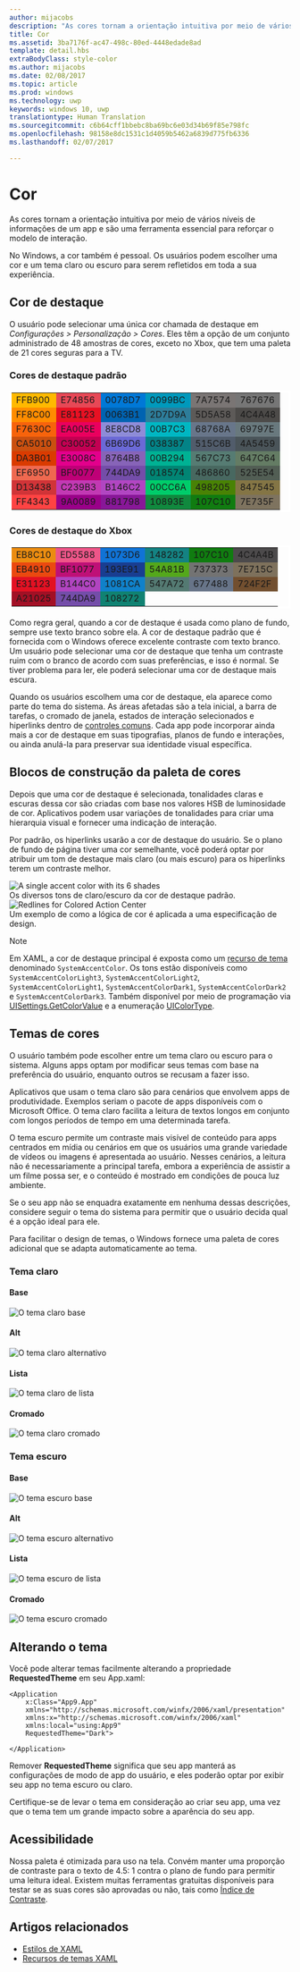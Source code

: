 ```yaml
---
author: mijacobs
description: "As cores tornam a orientação intuitiva por meio de vários níveis de informações de um app e são uma ferramenta essencial para reforçar o modelo de interação."
title: Cor
ms.assetid: 3ba7176f-ac47-498c-80ed-4448edade8ad
template: detail.hbs
extraBodyClass: style-color
ms.author: mijacobs
ms.date: 02/08/2017
ms.topic: article
ms.prod: windows
ms.technology: uwp
keywords: windows 10, uwp
translationtype: Human Translation
ms.sourcegitcommit: c6b64cff1bbebc8ba69bc6e03d34b69f85e798fc
ms.openlocfilehash: 98158e8dc1531c1d4059b5462a6839d775fb6336
ms.lasthandoff: 02/07/2017

---
```


# <a name="color"></a>Cor

<link rel="stylesheet" href="https://az835927.vo.msecnd.net/sites/uwp/Resources/css/custom.css">

As cores tornam a orientação intuitiva por meio de vários níveis de informações de um app e são uma ferramenta essencial para reforçar o modelo de interação.

No Windows, a cor também é pessoal. Os usuários podem escolher uma cor e um tema claro ou escuro para serem refletidos em toda a sua experiência.

## <a name="accent-color"></a>Cor de destaque

O usuário pode selecionar uma única cor chamada de destaque em *Configurações > Personalização > Cores*. Eles têm a opção de um conjunto administrado de 48 amostras de cores, exceto no Xbox, que tem uma paleta de 21 cores seguras para a TV.

### <a name="default-accent-colors"></a>Cores de destaque padrão
<table class="uwpd-color-table" style="border: solid 4px white;">
        <tr >
            <td class="uwpd-color-table" style="background-color: #FFB900">FFB900</td>
            <td class="uwpd-color-table" style=" background-color: #E74856">E74856</td>
            <td class="uwpd-color-table" style=" background-color: #0078D7">0078D7</td>
            <td class="uwpd-color-table" style=" background-color: #0099BC">0099BC</td>
            <td class="uwpd-color-table" style=" background-color: #7A7574">7A7574</td>
            <td class="uwpd-color-table" style=" background-color: #767676">767676</td>
        </tr>
        <tr >
            <td class="uwpd-color-table" style=" background-color: #FF8C00">FF8C00</td>
            <td class="uwpd-color-table" style=" background-color: #E81123">E81123</td>
            <td class="uwpd-color-table" style=" background-color: #0063B1">0063B1</td>
            <td class="uwpd-color-table" style=" background-color: #2D7D9A">2D7D9A</td>
            <td class="uwpd-color-table" style=" background-color: #5D5A58">5D5A58</td>
            <td class="uwpd-color-table" style=" background-color: #4C4A48" >4C4A48</td>
        </tr>
        <tr >
            <td class="uwpd-color-table" style=" background-color: #F7630C" >F7630C</td>
            <td class="uwpd-color-table" style=" background-color: #EA005E" >EA005E</td>
            <td class="uwpd-color-table" style=" background-color: #8E8CD8" >8E8CD8</td>
            <td class="uwpd-color-table" style=" background-color: #00B7C3" >00B7C3</td>
            <td class="uwpd-color-table" style=" background-color: #68768A" >68768A</td>
            <td class="uwpd-color-table" style=" background-color: #69797E" >69797E</td>
        </tr>
        <tr >
            <td class="uwpd-color-table" style=" background-color: #CA5010" >CA5010</td>
            <td class="uwpd-color-table" style=" background-color: #C30052" >C30052</td>
            <td class="uwpd-color-table" style=" background-color: #6B69D6" >6B69D6</td>
            <td class="uwpd-color-table" style=" background-color: #038387" >038387</td>
            <td class="uwpd-color-table" style=" background-color: #515C6B" >515C6B</td>
            <td class="uwpd-color-table" style=" background-color: #4A5459" >4A5459</td>
        </tr>
        <tr >
            <td class="uwpd-color-table" style=" background-color: #DA3B01" >DA3B01</td>
            <td class="uwpd-color-table" style=" background-color: #E3008C" >E3008C</td>
            <td class="uwpd-color-table" style=" background-color: #8764B8" >8764B8</td>
            <td class="uwpd-color-table" style=" background-color: #00B294" >00B294</td>
            <td class="uwpd-color-table" style=" background-color: #567C73" >567C73</td>
            <td class="uwpd-color-table" style=" background-color: #647C64" >647C64</td>
        </tr>
        <tr >
            <td class="uwpd-color-table" style=" background-color: #EF6950" >EF6950</td>
            <td class="uwpd-color-table" style=" background-color: #BF0077" >BF0077</td>
            <td class="uwpd-color-table" style=" background-color: #744DA9" >744DA9</td>
            <td class="uwpd-color-table" style=" background-color: #018574" >018574</td>
            <td class="uwpd-color-table" style=" background-color: #486860" >486860</td>
            <td class="uwpd-color-table" style=" background-color: #525E54" >525E54</td>
        </tr>
        <tr >
            <td class="uwpd-color-table" style=" background-color: #D13438" >D13438</td>
            <td class="uwpd-color-table" style=" background-color: #C239B3" >C239B3</td>
            <td class="uwpd-color-table" style=" background-color: #B146C2" >B146C2</td>
            <td class="uwpd-color-table" style=" background-color: #00CC6A" >00CC6A</td>
            <td class="uwpd-color-table" style=" background-color: #498205" >498205</td>
            <td class="uwpd-color-table" style=" background-color: #847545" >847545</td>
        </tr>
        <tr >
            <td class="uwpd-color-table" style=" background-color: #FF4343" >FF4343</td>
            <td class="uwpd-color-table" style=" background-color: #9A0089" >9A0089</td>
            <td class="uwpd-color-table" style=" background-color: #881798" >881798</td>
            <td class="uwpd-color-table" style=" background-color: #10893E" >10893E</td>
            <td class="uwpd-color-table" style=" background-color: #107C10" >107C10</td>
            <td class="uwpd-color-table" style=" background-color: #7E735F" >7E735F</td>
        </tr>

</table>

### <a name="xbox-accent-colors"></a>Cores de destaque do Xbox
  <table class="uwpd-color-table" style="border: solid 4px white;">
      <tr >
          <td class="uwpd-color-table" style="background-color: #EB8C10" >EB8C10</td>
          <td class="uwpd-color-table" style="background-color: #ED5588" >ED5588</td>
          <td class="uwpd-color-table" style="background-color: #1073D6" >1073D6</td>
          <td class="uwpd-color-table" style="background-color: #148282" >148282</td>
          <td class="uwpd-color-table" style="background-color: #107C10" >107C10</td>
          <td class="uwpd-color-table" style="background-color: #4C4A4B" >4C4A4B</td>
      </tr>
      <tr >
          <td class="uwpd-color-table" style="background-color: #EB4910" >EB4910</td>
          <td class="uwpd-color-table" style="background-color: #BF1077" >BF1077</td>
          <td class="uwpd-color-table" style="background-color: #193E91" >193E91</td>
          <td class="uwpd-color-table" style="background-color: #54A81B" >54A81B</td>
          <td class="uwpd-color-table" style="background-color: #737373" >737373</td>
          <td class="uwpd-color-table" style="background-color: #7E715C" >7E715C</td>
      </tr>
      <tr >
          <td class="uwpd-color-table" style="background-color: #E31123" >E31123</td>
          <td class="uwpd-color-table" style="background-color: #B144C0" >B144C0</td>
          <td class="uwpd-color-table" style="background-color: #1081CA" >1081CA</td>
          <td class="uwpd-color-table" style="background-color: #547A72" >547A72</td>
          <td class="uwpd-color-table" style="background-color: #677488" >677488</td>
          <td class="uwpd-color-table" style="background-color: #724F2F" >724F2F</td>
      </tr>
      <tr >
          <td class="uwpd-color-table" style="background-color: #A21025" >A21025</td>
          <td class="uwpd-color-table" style="background-color: #744DA9" >744DA9</td>
          <td class="uwpd-color-table" style="background-color: #108272" >108272</td>
          <td class="uwpd-color-table"></td>
          <td class="uwpd-color-table"></td>
          <td class="uwpd-color-table"></td>
      </tr>
  </table>


<div class="microsoft-internal-note">
Como regra geral, quando a cor de destaque é usada como plano de fundo, sempre use texto branco sobre ela. A cor de destaque padrão que é fornecida com o Windows oferece excelente contraste com texto branco. Um usuário pode selecionar uma cor de destaque que tenha um contraste ruim com o branco de acordo com suas preferências, e isso é normal. Se tiver problema para ler, ele poderá selecionar uma cor de destaque mais escura.
</div>


Quando os usuários escolhem uma cor de destaque, ela aparece como parte do tema do sistema. As áreas afetadas são a tela inicial, a barra de tarefas, o cromado de janela, estados de interação selecionados e hiperlinks dentro de [controles comuns](../controls-and-patterns/index.md). Cada app pode incorporar ainda mais a cor de destaque em suas tipografias, planos de fundo e interações, ou ainda anulá-la para preservar sua identidade visual específica.

## <a name="color-palette-building-blocks"></a>Blocos de construção da paleta de cores

Depois que uma cor de destaque é selecionada, tonalidades claras e escuras dessa cor são criadas com base nos valores HSB de luminosidade de cor. Aplicativos podem usar variações de tonalidades para criar uma hierarquia visual e fornecer uma indicação de interação.

Por padrão, os hiperlinks usarão a cor de destaque do usuário. Se o plano de fundo de página tiver uma cor semelhante, você poderá optar por atribuir um tom de destaque mais claro (ou mais escuro) para os hiperlinks terem um contraste melhor.


<div class="uwpd-image-with-caption">
    <img src="images/shades.png" alt="A single accent color with its 6 shades" />
    <div>Os diversos tons de claro/escuro da cor de destaque padrão.</div>
</div>

<div class="uwpd-image-with-caption">
    <img src="images/action_center_redline_zoom.png" alt="Redlines for Colored Action Center" />
    <div>Um exemplo de como a lógica de cor é aplicada a uma especificação de design.</div>
</div>

>[!NOTE]
>Em XAML, a cor de destaque principal é exposta como um [recurso de tema](https://msdn.microsoft.com/library/windows/apps/Mt187274.aspx) denominado `SystemAccentColor`. Os tons estão disponíveis como `SystemAccentColorLight3`, `SystemAccentColorLight2`, `SystemAccentColorLight1`, `SystemAccentColorDark1`, `SystemAccentColorDark2` e `SystemAccentColorDark3`. Também disponível por meio de programação via [UISettings.GetColorValue](https://msdn.microsoft.com/library/windows/apps/windows.ui.viewmanagement.uisettings.getcolorvalue.aspx) e a enumeração [UIColorType](https://msdn.microsoft.com/library/windows/apps/windows.ui.viewmanagement.uicolortype.aspx).


## <a name="color-theming"></a>Temas de cores

O usuário também pode escolher entre um tema claro ou escuro para o sistema. Alguns apps optam por modificar seus temas com base na preferência do usuário, enquanto outros se recusam a fazer isso.

Aplicativos que usam o tema claro são para cenários que envolvem apps de produtividade. Exemplos seriam o pacote de apps disponíveis com o Microsoft Office. O tema claro facilita a leitura de textos longos em conjunto com longos períodos de tempo em uma determinada tarefa.

O tema escuro permite um contraste mais visível de conteúdo para apps centrados em mídia ou cenários em que os usuários uma grande variedade de vídeos ou imagens é apresentada ao usuário. Nesses cenários, a leitura não é necessariamente a principal tarefa, embora a experiência de assistir a um filme possa ser, e o conteúdo é mostrado em condições de pouca luz ambiente.

Se o seu app não se enquadra exatamente em nenhuma dessas descrições, considere seguir o tema do sistema para permitir que o usuário decida qual é a opção ideal para ele.

Para facilitar o design de temas, o Windows fornece uma paleta de cores adicional que se adapta automaticamente ao tema.

### <a name="light-theme"></a>Tema claro
#### <a name="base"></a>Base
![O tema claro base](images/themes-light-base.png)
#### <a name="alt"></a>Alt
![O tema claro alternativo](images/themes-light-alt.png)
#### <a name="list"></a>Lista
![O tema claro de lista](images/themes-light-list.png)
#### <a name="chrome"></a>Cromado
![O tema claro cromado](images/themes-light-chrome.png)
### <a name="dark-theme"></a>Tema escuro
#### <a name="base"></a>Base
![O tema escuro base](images/themes-dark-base.png)
#### <a name="alt"></a>Alt
![O tema escuro alternativo](images/themes-dark-alt.png)
#### <a name="list"></a>Lista
![O tema escuro de lista](images/themes-dark-list.png)
#### <a name="chrome"></a>Cromado
![O tema escuro cromado](images/themes-dark-chrome.png)


## <a name="changing-the-theme"></a>Alterando o tema

Você pode alterar temas facilmente alterando a propriedade **RequestedTheme** em seu App.xaml:

```XAML
<Application
    x:Class="App9.App"
    xmlns="http://schemas.microsoft.com/winfx/2006/xaml/presentation"
    xmlns:x="http://schemas.microsoft.com/winfx/2006/xaml"
    xmlns:local="using:App9"
    RequestedTheme="Dark">

</Application>
```

Remover **RequestedTheme** significa que seu app manterá as configurações de modo de app do usuário, e eles poderão optar por exibir seu app no tema escuro ou claro. 

Certifique-se de levar o tema em consideração ao criar seu app, uma vez que o tema tem um grande impacto sobre a aparência do seu app.

## <a name="accessibility"></a>Acessibilidade

Nossa paleta é otimizada para uso na tela. Convém manter uma proporção de contraste para o texto de 4.5: 1 contra o plano de fundo para permitir uma leitura ideal. Existem muitas ferramentas gratuitas disponíveis para testar se as suas cores são aprovadas ou não, tais como [Índice de Contraste](http://leaverou.github.io/contrast-ratio/).

## <a name="related-articles"></a>Artigos relacionados

* [Estilos de XAML](https://msdn.microsoft.com/windows/uwp/controls-and-patterns/xaml-theme-resources)
* [Recursos de temas XAML](https://msdn.microsoft.com/windows/uwp/controls-and-patterns/xaml-theme-resources)

